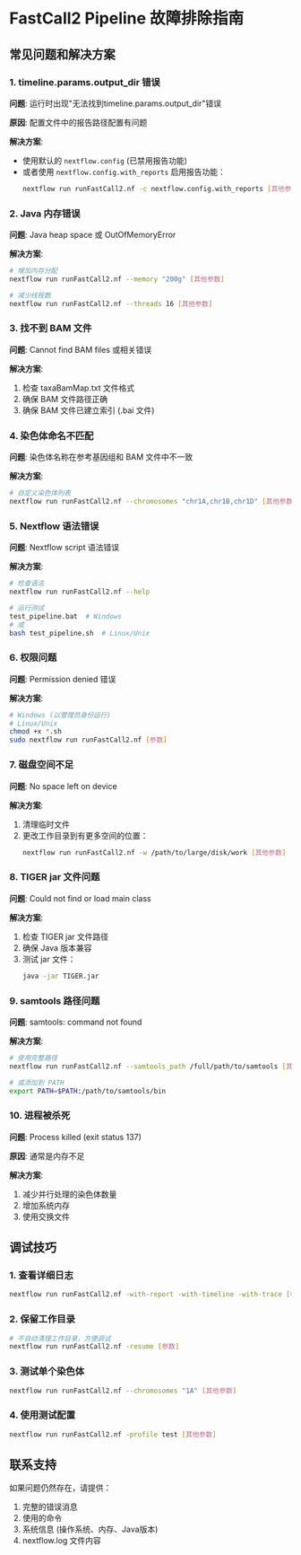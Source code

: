 # FastCall2 Pipeline 故障排除指南

## 常见问题和解决方案

### 1. timeline.params.output_dir 错误

**问题**: 运行时出现"无法找到timeline.params.output_dir"错误

**原因**: 配置文件中的报告路径配置有问题

**解决方案**:
- 使用默认的 `nextflow.config` (已禁用报告功能)
- 或者使用 `nextflow.config.with_reports` 启用报告功能：
  ```bash
  nextflow run runFastCall2.nf -c nextflow.config.with_reports [其他参数]
  ```

### 2. Java 内存错误

**问题**: Java heap space 或 OutOfMemoryError

**解决方案**:
```bash
# 增加内存分配
nextflow run runFastCall2.nf --memory "200g" [其他参数]

# 减少线程数
nextflow run runFastCall2.nf --threads 16 [其他参数]
```

### 3. 找不到 BAM 文件

**问题**: Cannot find BAM files 或相关错误

**解决方案**:
1. 检查 taxaBamMap.txt 文件格式
2. 确保 BAM 文件路径正确
3. 确保 BAM 文件已建立索引 (.bai 文件)

### 4. 染色体命名不匹配

**问题**: 染色体名称在参考基因组和 BAM 文件中不一致

**解决方案**:
```bash
# 自定义染色体列表
nextflow run runFastCall2.nf --chromosomes "chr1A,chr1B,chr1D" [其他参数]
```

### 5. Nextflow 语法错误

**问题**: Nextflow script 语法错误

**解决方案**:
```bash
# 检查语法
nextflow run runFastCall2.nf --help

# 运行测试
test_pipeline.bat  # Windows
# 或
bash test_pipeline.sh  # Linux/Unix
```

### 6. 权限问题

**问题**: Permission denied 错误

**解决方案**:
```bash
# Windows (以管理员身份运行)
# Linux/Unix
chmod +x *.sh
sudo nextflow run runFastCall2.nf [参数]
```

### 7. 磁盘空间不足

**问题**: No space left on device

**解决方案**:
1. 清理临时文件
2. 更改工作目录到有更多空间的位置：
   ```bash
   nextflow run runFastCall2.nf -w /path/to/large/disk/work [其他参数]
   ```

### 8. TIGER jar 文件问题

**问题**: Could not find or load main class

**解决方案**:
1. 检查 TIGER jar 文件路径
2. 确保 Java 版本兼容
3. 测试 jar 文件：
   ```bash
   java -jar TIGER.jar
   ```

### 9. samtools 路径问题

**问题**: samtools: command not found

**解决方案**:
```bash
# 使用完整路径
nextflow run runFastCall2.nf --samtools_path /full/path/to/samtools [其他参数]

# 或添加到 PATH
export PATH=$PATH:/path/to/samtools/bin
```

### 10. 进程被杀死

**问题**: Process killed (exit status 137)

**原因**: 通常是内存不足

**解决方案**:
1. 减少并行处理的染色体数量
2. 增加系统内存
3. 使用交换文件

## 调试技巧

### 1. 查看详细日志
```bash
nextflow run runFastCall2.nf -with-report -with-timeline -with-trace [参数]
```

### 2. 保留工作目录
```bash
# 不自动清理工作目录，方便调试
nextflow run runFastCall2.nf -resume [参数]
```

### 3. 测试单个染色体
```bash
nextflow run runFastCall2.nf --chromosomes "1A" [其他参数]
```

### 4. 使用测试配置
```bash
nextflow run runFastCall2.nf -profile test [其他参数]
```

## 联系支持

如果问题仍然存在，请提供：
1. 完整的错误消息
2. 使用的命令
3. 系统信息 (操作系统、内存、Java版本)
4. nextflow.log 文件内容
